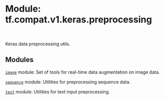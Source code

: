 <div itemscope itemtype="http://developers.google.com/ReferenceObject">
<meta itemprop="name" content="tf.compat.v1.keras.preprocessing" />
<meta itemprop="path" content="Stable" />
</div>

# Module: tf.compat.v1.keras.preprocessing


<table class="tfo-notebook-buttons tfo-api" align="left">
</table>



Keras data preprocessing utils.



## Modules

[`image`](../../../../tf/compat/v1/keras/preprocessing/image.md) module: Set of tools for real-time data augmentation on image data.

[`sequence`](../../../../tf/compat/v1/keras/preprocessing/sequence.md) module: Utilities for preprocessing sequence data.

[`text`](../../../../tf/compat/v1/keras/preprocessing/text.md) module: Utilities for text input preprocessing.

